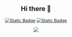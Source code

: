 <div align="center" markdown>

## Hi there 👋

[![Static Badge](https://img.shields.io/badge/public_channel-white?style=social&logo=Telegram&logoColor=blue&labelColor=white)](https://t.me/sn0ups)
[![Static Badge](https://img.shields.io/badge/contact_me-white?style=social&logo=Telegram&logoColor=blue&labelColor=white)](https://t.me/snoups)

<img src="https://skillicons.dev/icons?i=cs,py,unity,vscode,ps,figma&perline=7" />
</div>
